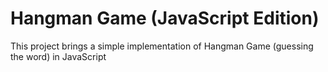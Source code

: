 # Hangman Game (JavaScript Edition)

This project brings a simple implementation of Hangman Game (guessing the word) in JavaScript
